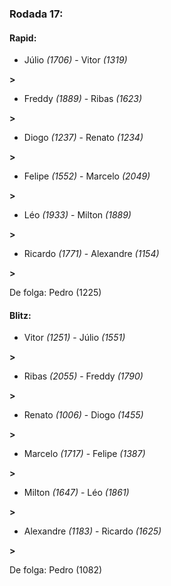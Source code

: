 ### Rodada 17:

#### Rapid:

* Júlio *(1706)*     -     Vitor *(1319)*

 **>** 
* Freddy *(1889)*     -     Ribas *(1623)*

 **>** 
* Diogo *(1237)*     -     Renato *(1234)*

 **>** 
* Felipe *(1552)*     -     Marcelo *(2049)*

 **>** 
* Léo *(1933)*     -     Milton *(1889)*

 **>** 
* Ricardo *(1771)*     -     Alexandre *(1154)*

 **>** 

De folga: Pedro (1225)

#### Blitz:

* Vitor *(1251)*     -     Júlio *(1551)*

 **>** 
* Ribas *(2055)*     -     Freddy *(1790)*

 **>** 
* Renato *(1006)*     -     Diogo *(1455)*

 **>** 
* Marcelo *(1717)*     -     Felipe *(1387)*

 **>** 
* Milton *(1647)*     -     Léo *(1861)*

 **>** 
* Alexandre *(1183)*     -     Ricardo *(1625)*

 **>** 

De folga: Pedro (1082)


